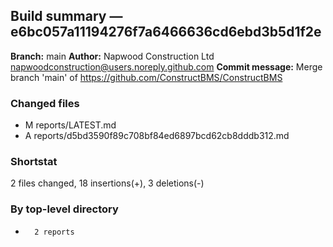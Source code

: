 ## Build summary — e6bc057a11194276f7a6466636cd6ebd3b5d1f2e

**Branch:** main
**Author:** Napwood Construction Ltd <napwoodconstruction@users.noreply.github.com>
**Commit message:** Merge branch 'main' of https://github.com/ConstructBMS/ConstructBMS

### Changed files
 - M	reports/LATEST.md
 - A	reports/d5bd3590f89c708bf84ed6897bcd62cb8dddb312.md

### Shortstat
 2 files changed, 18 insertions(+), 3 deletions(-)

### By top-level directory
 -       2 reports
